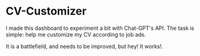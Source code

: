 # CV-Customizer

I made this dashboard to experiment a bit with Chat-GPT's API. The task is simple: help me customize my CV according to job ads.

It is a battlefield, and needs to be improved, but hey! It works!. 
